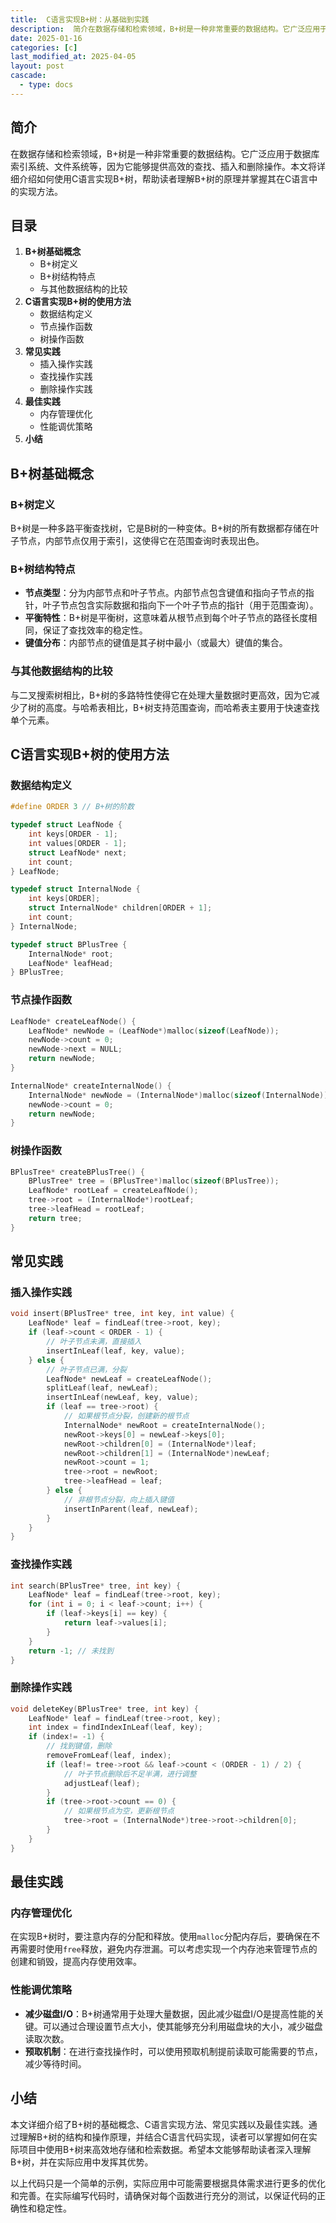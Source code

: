 ```yaml
---
title:  C语言实现B+树：从基础到实践
description:  简介在数据存储和检索领域，B+树是一种非常重要的数据结构。它广泛应用于数据库索引系统、文件系统等，因为它能够提供高效的查找、插入和删除操作。本文将详细介绍如何使用C语言实现B+树，帮助读者理解B+树的原理并掌握其在C语言中的实现方法。
date: 2025-01-16
categories: [c]
last_modified_at: 2025-04-05 
layout: post
cascade:
  - type: docs
---
```



## 简介
在数据存储和检索领域，B+树是一种非常重要的数据结构。它广泛应用于数据库索引系统、文件系统等，因为它能够提供高效的查找、插入和删除操作。本文将详细介绍如何使用C语言实现B+树，帮助读者理解B+树的原理并掌握其在C语言中的实现方法。

## 目录
1. **B+树基础概念**
    - B+树定义
    - B+树结构特点
    - 与其他数据结构的比较
2. **C语言实现B+树的使用方法**
    - 数据结构定义
    - 节点操作函数
    - 树操作函数
3. **常见实践**
    - 插入操作实践
    - 查找操作实践
    - 删除操作实践
4. **最佳实践**
    - 内存管理优化
    - 性能调优策略
5. **小结**

## B+树基础概念

### B+树定义
B+树是一种多路平衡查找树，它是B树的一种变体。B+树的所有数据都存储在叶子节点，内部节点仅用于索引，这使得它在范围查询时表现出色。

### B+树结构特点
- **节点类型**：分为内部节点和叶子节点。内部节点包含键值和指向子节点的指针，叶子节点包含实际数据和指向下一个叶子节点的指针（用于范围查询）。
- **平衡特性**：B+树是平衡树，这意味着从根节点到每个叶子节点的路径长度相同，保证了查找效率的稳定性。
- **键值分布**：内部节点的键值是其子树中最小（或最大）键值的集合。

### 与其他数据结构的比较
与二叉搜索树相比，B+树的多路特性使得它在处理大量数据时更高效，因为它减少了树的高度。与哈希表相比，B+树支持范围查询，而哈希表主要用于快速查找单个元素。

## C语言实现B+树的使用方法

### 数据结构定义
```c
#define ORDER 3 // B+树的阶数

typedef struct LeafNode {
    int keys[ORDER - 1];
    int values[ORDER - 1];
    struct LeafNode* next;
    int count;
} LeafNode;

typedef struct InternalNode {
    int keys[ORDER];
    struct InternalNode* children[ORDER + 1];
    int count;
} InternalNode;

typedef struct BPlusTree {
    InternalNode* root;
    LeafNode* leafHead;
} BPlusTree;
```

### 节点操作函数
```c
LeafNode* createLeafNode() {
    LeafNode* newNode = (LeafNode*)malloc(sizeof(LeafNode));
    newNode->count = 0;
    newNode->next = NULL;
    return newNode;
}

InternalNode* createInternalNode() {
    InternalNode* newNode = (InternalNode*)malloc(sizeof(InternalNode));
    newNode->count = 0;
    return newNode;
}
```

### 树操作函数
```c
BPlusTree* createBPlusTree() {
    BPlusTree* tree = (BPlusTree*)malloc(sizeof(BPlusTree));
    LeafNode* rootLeaf = createLeafNode();
    tree->root = (InternalNode*)rootLeaf;
    tree->leafHead = rootLeaf;
    return tree;
}
```

## 常见实践

### 插入操作实践
```c
void insert(BPlusTree* tree, int key, int value) {
    LeafNode* leaf = findLeaf(tree->root, key);
    if (leaf->count < ORDER - 1) {
        // 叶子节点未满，直接插入
        insertInLeaf(leaf, key, value);
    } else {
        // 叶子节点已满，分裂
        LeafNode* newLeaf = createLeafNode();
        splitLeaf(leaf, newLeaf);
        insertInLeaf(newLeaf, key, value);
        if (leaf == tree->root) {
            // 如果根节点分裂，创建新的根节点
            InternalNode* newRoot = createInternalNode();
            newRoot->keys[0] = newLeaf->keys[0];
            newRoot->children[0] = (InternalNode*)leaf;
            newRoot->children[1] = (InternalNode*)newLeaf;
            newRoot->count = 1;
            tree->root = newRoot;
            tree->leafHead = leaf;
        } else {
            // 非根节点分裂，向上插入键值
            insertInParent(leaf, newLeaf);
        }
    }
}
```

### 查找操作实践
```c
int search(BPlusTree* tree, int key) {
    LeafNode* leaf = findLeaf(tree->root, key);
    for (int i = 0; i < leaf->count; i++) {
        if (leaf->keys[i] == key) {
            return leaf->values[i];
        }
    }
    return -1; // 未找到
}
```

### 删除操作实践
```c
void deleteKey(BPlusTree* tree, int key) {
    LeafNode* leaf = findLeaf(tree->root, key);
    int index = findIndexInLeaf(leaf, key);
    if (index!= -1) {
        // 找到键值，删除
        removeFromLeaf(leaf, index);
        if (leaf!= tree->root && leaf->count < (ORDER - 1) / 2) {
            // 叶子节点删除后不足半满，进行调整
            adjustLeaf(leaf);
        }
        if (tree->root->count == 0) {
            // 如果根节点为空，更新根节点
            tree->root = (InternalNode*)tree->root->children[0];
        }
    }
}
```

## 最佳实践

### 内存管理优化
在实现B+树时，要注意内存的分配和释放。使用`malloc`分配内存后，要确保在不再需要时使用`free`释放，避免内存泄漏。可以考虑实现一个内存池来管理节点的创建和销毁，提高内存使用效率。

### 性能调优策略
- **减少磁盘I/O**：B+树通常用于处理大量数据，因此减少磁盘I/O是提高性能的关键。可以通过合理设置节点大小，使其能够充分利用磁盘块的大小，减少磁盘读取次数。
- **预取机制**：在进行查找操作时，可以使用预取机制提前读取可能需要的节点，减少等待时间。

## 小结
本文详细介绍了B+树的基础概念、C语言实现方法、常见实践以及最佳实践。通过理解B+树的结构和操作原理，并结合C语言代码实现，读者可以掌握如何在实际项目中使用B+树来高效地存储和检索数据。希望本文能够帮助读者深入理解B+树，并在实际应用中发挥其优势。

以上代码只是一个简单的示例，实际应用中可能需要根据具体需求进行更多的优化和完善。在实际编写代码时，请确保对每个函数进行充分的测试，以保证代码的正确性和稳定性。
